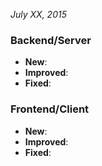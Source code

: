 *July XX, 2015*

### Backend/Server

-  **New**: 
-  **Improved**: 
-  **Fixed**: 

  
### Frontend/Client

-  **New**: 
-  **Improved**: 
-  **Fixed**: 


